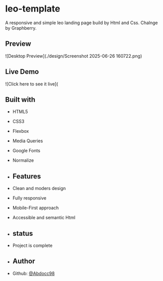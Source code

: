 # leo-template
A responsive and simple leo landing page build by Html and Css.
Chalnge by Graphberry.

## Preview 
![Desktop Preview](./design/Screenshot 2025-06-26 160722.png)

## Live Demo 
![Click here to see it live](


## Built with
- HTML5  
- CSS3  
- Flexbox  
- Media Queries  
- Google Fonts
- Normalize

- ## Features
- Clean and moders design
- Fully responsive
- Mobile-First approach
- Accessible and semantic Html

- ## status
- Project is complete

- ## Author
- Github: [@Abdocc98](https://github.com/Abdoocc98)

